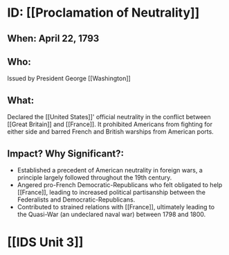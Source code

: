 # ID: [[Proclamation of Neutrality]] 
## When: April 22, 1793
## Who: 
Issued by President George [[Washington]] 
## What:
Declared the [[United States]]' official neutrality in the conflict between [[Great Britain]] and [[France]].  It prohibited Americans from fighting for either side and barred French and British warships from American ports.
## Impact? Why Significant?: 
- Established a precedent of American neutrality in foreign wars, a principle largely followed throughout the 19th century. 
-  Angered pro-French Democratic-Republicans who felt obligated to help [[France]], leading to increased political partisanship between the Federalists and Democratic-Republicans.
-  Contributed to strained relations with [[France]], ultimately leading to the Quasi-War (an undeclared naval war) between 1798 and 1800. 

# [[IDS Unit 3]]